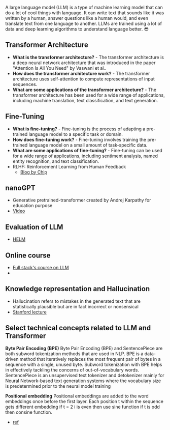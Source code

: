 A large language model (LLM) is a type of machine learning model that can do a lot of cool things with language. It can write text that sounds like it was written by a human, answer questions like a human would, and even translate text from one language to another. LLMs are trained using a lot of data and deep learning algorithms to understand language better. 😎

## Transformer Architecture

- **What is the transformer architecture?** - The transformer architecture is a deep neural network architecture that was introduced in the paper "Attention Is All You Need" by Vaswani et al..
- **How does the transformer architecture work?** - The transformer architecture uses self-attention to compute representations of input sequences.
- **What are some applications of the transformer architecture?** - The transformer architecture has been used for a wide range of applications, including machine translation, text classification, and text generation.

## Fine-Tuning

- **What is fine-tuning?** - Fine-tuning is the process of adapting a pre-trained language model to a specific task or domain.
- **How does fine-tuning work?** - Fine-tuning involves training the pre-trained language model on a small amount of task-specific data.
- **What are some applications of fine-tuning?** - Fine-tuning can be used for a wide range of applications, including sentiment analysis, named entity recognition, and text classification.
- RLHF: Reinforcement Learning from Human Feedback
  - [Blog by Chip](https://huyenchip.com/2023/05/02/rlhf.html)


## nanoGPT
- Generative pretrained-transformer created by Andrej Karpathy for education purpose
- [Video](https://www.youtube.com/watch?v=kCc8FmEb1nY)

## Evaluation of LLM
- [HELM](https://youtu.be/HJGccJh07Os)


## Online course
- [Full stack's course on LLM](https://fullstackdeeplearning.com/llm-bootcamp/spring-2023/)
- 


## Knowledge representation and Hallucination
- Hallucination refers to mistakes in the generated text that are statistically plausible but are in fact incorrect or nonsensical
- [Stanford lecture](https://www.youtube.com/watch?v=4ynrGLIuPv4)


## Select technical concepts related to LLM and Transformer

**Byte Pair Encoding (BPE)** 
Byte Pair Encoding (BPE) and SentencePiece are both subword tokenization methods that are used in NLP. BPE is a data-driven method that iteratively replaces the most frequent pair of bytes in a sequence with a single, unused byte. Subword tokenization with BPE helps in effectively tackling the concerns of out-of-vocabulary words. SentencePiece is an unsupervised text tokenizer and detokenizer mainly for Neural Network-based text generation systems where the vocabulary size is predetermined prior to the neural model training

**Positional embedding**
Positional embeddings are added to the word embeddings once before the first layer. Each position t within the sequence gets different embedding if t = 2 i is even then use sine function if t is odd then consine function.
- [ref](https://towardsdatascience.com/understanding-positional-encoding-in-transformers-dc6bafc021ab)
